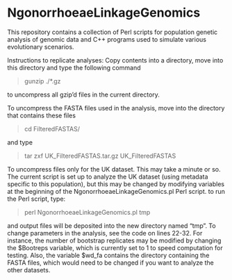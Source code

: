 # NgonorrhoeaeLinkageGenomics
This repository contains a collection of Perl scripts for population genetic analysis of genomic data and C++ programs used to simulate various evolutionary scenarios.

Instructions to replicate analyses:
Copy contents into a directory, move into this directory and type the following command

>gunzip ./*.gz

to uncompress all gzip’d files in the current directory.

To uncompress the FASTA files used in the analysis, move into the directory that contains these files

>cd FilteredFASTAS/

and type

>tar zxf UK_FilteredFASTAS.tar.gz UK_FilteredFASTAS

To uncompress files only for the UK dataset. This may take a minute or so. The current script is set up
to analyze the UK dataset (using metadata specific to this population), but this may be changed by modifying
variables at the beginning of the NgonorrhoeaeLinkageGenomics.pl Perl script.
to run the Perl script, type: 

>perl NgonorrhoeaeLinkageGenomics.pl tmp

and output files will be deposited into the new directory named “tmp”. To change parameters in the analysis, see
the code on lines 22-32. For instance, the number of bootstrap replicates may be modified by changing the $Bootreps
variable, which is currently set to 1 to speed computation for testing. Also, the variable $wd_fa contains the 
directory containing the FASTA files, which would need to be changed if you want to analyze the other datasets.


